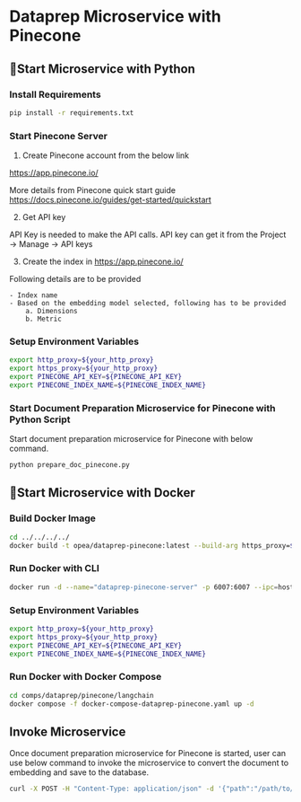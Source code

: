 # Dataprep Microservice with Pinecone

## 🚀Start Microservice with Python

### Install Requirements

```bash
pip install -r requirements.txt
```

### Start Pinecone Server

1. Create Pinecone account from the below link

https://app.pinecone.io/

More details from Pinecone quick start guide https://docs.pinecone.io/guides/get-started/quickstart

2. Get API key

API Key is needed to make the API calls. API key can get it from the Project -> Manage -> API keys

3. Create the index in https://app.pinecone.io/

Following details are to be provided

    - Index name
    - Based on the embedding model selected, following has to be provided
        a. Dimensions
        b. Metric


### Setup Environment Variables

```bash
export http_proxy=${your_http_proxy}
export https_proxy=${your_http_proxy}
export PINECONE_API_KEY=${PINECONE_API_KEY}
export PINECONE_INDEX_NAME=${PINECONE_INDEX_NAME}
```

### Start Document Preparation Microservice for Pinecone with Python Script

Start document preparation microservice for Pinecone with below command.

```bash
python prepare_doc_pinecone.py
```

## 🚀Start Microservice with Docker

### Build Docker Image

```bash
cd ../../../../
docker build -t opea/dataprep-pinecone:latest --build-arg https_proxy=$https_proxy --build-arg http_proxy=$http_proxy -f comps/dataprep/pinecone/langchain/Dockerfile .
```

### Run Docker with CLI

```bash
docker run -d --name="dataprep-pinecone-server" -p 6007:6007 --ipc=host -e http_proxy=$http_proxy -e https_proxy=$https_proxy opea/dataprep-pinecone:latest
```

### Setup Environment Variables

```bash
export http_proxy=${your_http_proxy}
export https_proxy=${your_http_proxy}
export PINECONE_API_KEY=${PINECONE_API_KEY}
export PINECONE_INDEX_NAME=${PINECONE_INDEX_NAME}
```

### Run Docker with Docker Compose

```bash
cd comps/dataprep/pinecone/langchain
docker compose -f docker-compose-dataprep-pinecone.yaml up -d
```

## Invoke Microservice

Once document preparation microservice for Pinecone is started, user can use below command to invoke the microservice to convert the document to embedding and save to the database.

```bash
curl -X POST -H "Content-Type: application/json" -d '{"path":"/path/to/document"}' http://localhost:6007/v1/dataprep
```
